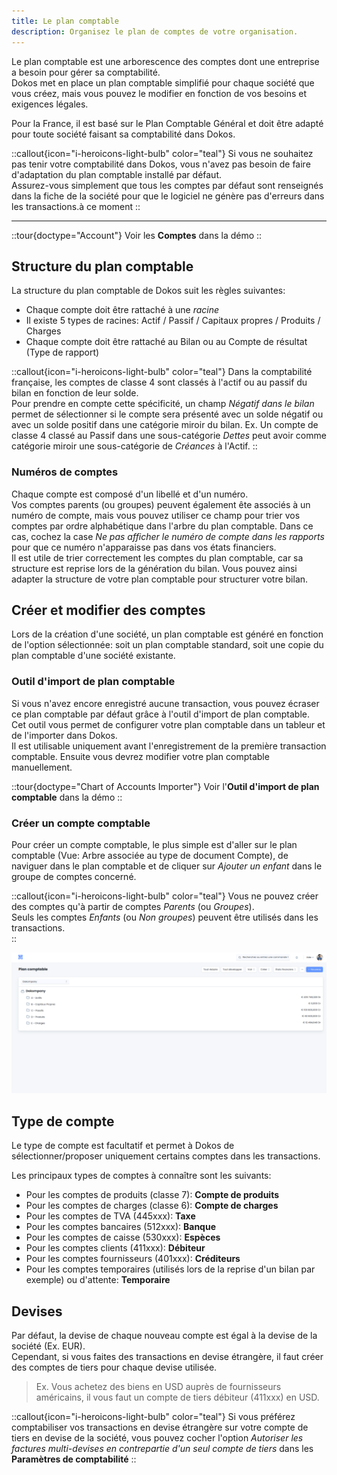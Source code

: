 ```yaml
---
title: Le plan comptable
description: Organisez le plan de comptes de votre organisation.
---
```


Le plan comptable est une arborescence des comptes dont une entreprise a besoin pour gérer sa comptabilité.  
Dokos met en place un plan comptable simplifié pour chaque société que vous créez, mais vous pouvez le modifier en fonction de vos besoins et exigences légales.

Pour la France, il est basé sur le Plan Comptable Général et doit être adapté pour toute société faisant sa comptabilité dans Dokos.

::callout{icon="i-heroicons-light-bulb" color="teal"}
Si vous ne souhaitez pas tenir votre comptabilité dans Dokos, vous n'avez pas besoin de faire d'adaptation du plan comptable installé par défaut.  
Assurez-vous simplement que tous les comptes par défaut sont renseignés dans la fiche de la société pour que le logiciel ne génère pas d'erreurs dans les transactions.à ce moment
::

---

::tour{doctype="Account"}
Voir les **Comptes** dans la démo
::

## Structure du plan comptable

La structure du plan comptable de Dokos suit les règles suivantes:
- Chaque compte doit être rattaché à une *racine*
- Il existe 5 types de racines: Actif / Passif / Capitaux propres / Produits / Charges
- Chaque compte doit être rattaché au Bilan ou au Compte de résultat (Type de rapport)


::callout{icon="i-heroicons-light-bulb" color="teal"}
Dans la comptabilité française, les comptes de classe 4 sont classés à l'actif ou au passif du bilan en fonction de leur solde.  
Pour prendre en compte cette spécificité, un champ *Négatif dans le bilan* permet de sélectionner si le compte sera présenté avec un solde négatif ou avec un solde positif dans une catégorie miroir du bilan.
Ex. Un compte de classe 4 classé au Passif dans une sous-catégorie *Dettes* peut avoir comme catégorie miroir une sous-catégorie de *Créances* à l'Actif.
::

### Numéros de comptes

Chaque compte est composé d'un libellé et d'un numéro.  
Vos comptes parents (ou groupes) peuvent également ête associés à un numéro de compte, mais vous pouvez utiliser ce champ pour trier vos comptes par ordre alphabétique dans l'arbre du plan comptable. Dans ce cas, cochez la case *Ne pas afficher le numéro de compte dans les rapports* pour que ce numéro n'apparaisse pas dans vos états financiers.  
Il est utile de trier correctement les comptes du plan comptable, car sa structure est reprise lors de la génération du bilan. Vous pouvez ainsi adapter la structure de votre plan comptable pour structurer votre bilan.


## Créer et modifier des comptes

Lors de la création d'une société, un plan comptable est généré en fonction de l'option sélectionnée: soit un plan comptable standard, soit une copie du plan comptable d'une société existante.  

### Outil d'import de plan comptable

Si vous n'avez encore enregistré aucune transaction, vous pouvez écraser ce plan comptable par défaut grâce à l'outil d'import de plan comptable.  
Cet outil vous permet de configurer votre plan comptable dans un tableur et de l'importer dans Dokos.  
Il est utilisable uniquement avant l'enregistrement de la première transaction comptable. Ensuite vous devrez modifier votre plan comptable manuellement.

::tour{doctype="Chart of Accounts Importer"}
Voir l'**Outil d'import de plan comptable** dans la démo
::

### Créer un compte comptable

Pour créer un compte comptable, le plus simple est d'aller sur le plan comptable (Vue: Arbre associée au type de document Compte), de naviguer dans le plan comptable et de cliquer sur *Ajouter un enfant* dans le groupe de comptes concerné.

::callout{icon="i-heroicons-light-bulb" color="teal"}
Vous ne pouvez créer des comptes qu'à partir de comptes *Parents* (ou *Groupes*).  
Seuls les comptes *Enfants* (ou *Non groupes*) peuvent être utilisés dans les transactions.  
::

![La navigation dans le plan comptable](/content/parametrage/plan-comptable/navigation_plan_comptable.gif)


## Type de compte

Le type de compte est facultatif et permet à Dokos de sélectionner/proposer uniquement certains comptes dans les transactions.  

Les principaux types de comptes à connaître sont les suivants:

- Pour les comptes de produits (classe 7): **Compte de produits**
- Pour les comptes de charges (classe 6): **Compte de charges**
- Pour les comptes de TVA (445xxx): **Taxe**
- Pour les comptes bancaires (512xxx): **Banque**
- Pour les comptes de caisse (530xxx): **Espèces**
- Pour les comptes clients (411xxx): **Débiteur**
- Pour les comptes fournisseurs (401xxx): **Créditeurs**
- Pour les comptes temporaires (utilisés lors de la reprise d'un bilan par exemple) ou d'attente: **Temporaire**


## Devises

Par défaut, la devise de chaque nouveau compte est égal à la devise de la société (Ex. EUR).  
Cependant, si vous faites des transactions en devise étrangère, il faut créer des comptes de tiers pour chaque devise utilisée.  

> Ex. Vous achetez des biens en USD auprès de fournisseurs américains, il vous faut un compte de tiers débiteur (411xxx) en USD.

::callout{icon="i-heroicons-light-bulb" color="teal"}
Si vous préférez comptabiliser vos transactions en devise étrangère sur votre compte de tiers en devise de la société, vous pouvez cocher l'option *Autoriser les factures multi-devises en contrepartie d'un seul compte de tiers* dans les **Paramètres de comptabilité**
::

